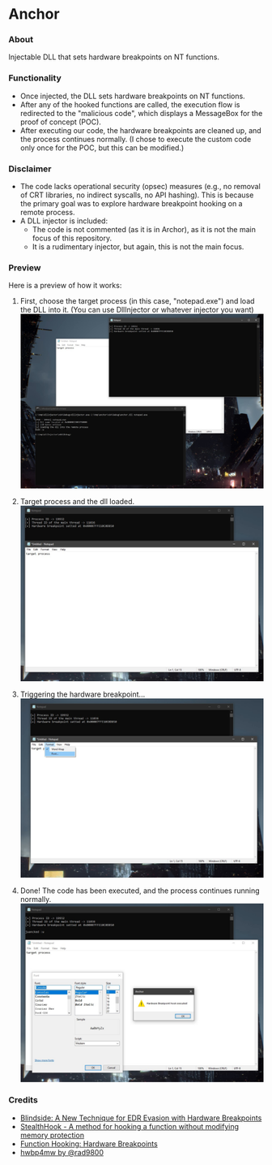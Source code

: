 # Anchor

### About
Injectable DLL that sets hardware breakpoints on NT functions.

### Functionality
- Once injected, the DLL sets hardware breakpoints on NT functions.
- After any of the hooked functions are called, the execution flow is redirected to the "malicious code", which displays a MessageBox for the proof of concept (POC).
- After executing our code, the hardware breakpoints are cleaned up, and the process continues normally. (I chose to execute the custom code only once for the POC, but this can be modified.)

### Disclaimer
- The code lacks operational security (opsec) measures (e.g., no removal of CRT libraries, no indirect syscalls, no API hashing). This is because the primary goal was to explore hardware breakpoint hooking on a remote process.
- A DLL injector is included:
  - The code is not commented (as it is in Archor), as it is not the main focus of this repository.
  - It is a rudimentary injector, but again, this is not the main focus.

### Preview
Here is a preview of how it works:

1. First, choose the target process (in this case, "notepad.exe") and load the DLL into it. (You can use DllInjector or whatever injector you want)
  ![Image1](Screenshots/DllInjection.jpg)

2. Target process and the dll loaded.
![Image2](Screenshots/LoadedDll.jpg)

3. Triggering the hardware breakpoint...
![Image3](Screenshots/ExecutingTheHook.jpg)

4. Done! The code has been executed, and the process continues running normally.
![Image4](Screenshots/ExecutionCompleted.jpg)

### Credits
- [Blindside: A New Technique for EDR Evasion with Hardware Breakpoints](https://cymulate.com/blog/blindside-a-new-technique-for-edr-evasion-with-hardware-breakpoints)
- [StealthHook - A method for hooking a function without modifying memory protection](https://www.x86matthew.com/view_post?id=stealth_hook)
- [Function Hooking: Hardware Breakpoints](https://www.codereversing.com/archives/594)
- [hwbp4mw by @rad9800](https://github.com/rad9800/hwbp4mw/)

